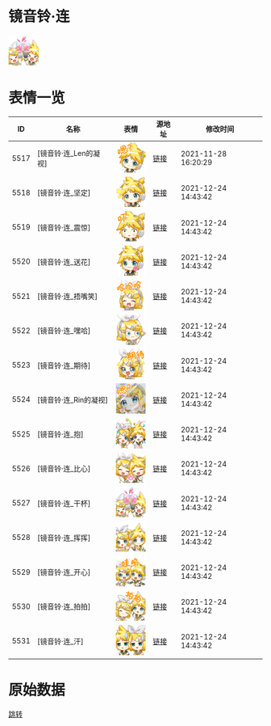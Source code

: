 # 镜音铃·连

<img src="./cover.png" height="60" alt="cover" />

# 表情一览

|ID|名称|表情|源地址|修改时间|
|----|----|----|----|----|
|5517|[镜音铃·连_Len的凝视]|<img src="./pic/005517_%5B镜音铃·连_Len的凝视%5D.png" height="60" alt="Len的凝视"/>|[链接](http://i0.hdslb.com/bfs/emote/f32649e26713f480d0ba88d92c9be3c75b66a768.png)|2021-11-28 16:20:29|
|5518|[镜音铃·连_坚定]|<img src="./pic/005518_%5B镜音铃·连_坚定%5D.png" height="60" alt="坚定"/>|[链接](http://i0.hdslb.com/bfs/emote/cee5bf88f5c98da61cc08de7b90722bca6f28d52.png)|2021-12-24 14:43:42|
|5519|[镜音铃·连_震惊]|<img src="./pic/005519_%5B镜音铃·连_震惊%5D.png" height="60" alt="震惊"/>|[链接](http://i0.hdslb.com/bfs/emote/c736385f4bab5b6676f12d6be24f3630f3de8b57.png)|2021-12-24 14:43:42|
|5520|[镜音铃·连_送花]|<img src="./pic/005520_%5B镜音铃·连_送花%5D.png" height="60" alt="送花"/>|[链接](http://i0.hdslb.com/bfs/emote/d8282d5026ec278b691cf9d10f6fb4bd33432d16.png)|2021-12-24 14:43:42|
|5521|[镜音铃·连_捂嘴笑]|<img src="./pic/005521_%5B镜音铃·连_捂嘴笑%5D.png" height="60" alt="捂嘴笑"/>|[链接](http://i0.hdslb.com/bfs/emote/93b6d204aca8825538de8f90086a0fa194ddefad.png)|2021-12-24 14:43:42|
|5522|[镜音铃·连_嘿哈]|<img src="./pic/005522_%5B镜音铃·连_嘿哈%5D.png" height="60" alt="嘿哈"/>|[链接](http://i0.hdslb.com/bfs/emote/989145139eaacf05d3b0ebad7fd315377b1eec9f.png)|2021-12-24 14:43:42|
|5523|[镜音铃·连_期待]|<img src="./pic/005523_%5B镜音铃·连_期待%5D.png" height="60" alt="期待"/>|[链接](http://i0.hdslb.com/bfs/emote/2ade6c1426d211bb0368e50920855816359313ee.png)|2021-12-24 14:43:42|
|5524|[镜音铃·连_Rin的凝视]|<img src="./pic/005524_%5B镜音铃·连_Rin的凝视%5D.png" height="60" alt="Rin的凝视"/>|[链接](http://i0.hdslb.com/bfs/emote/4dd082aa18acd02252b6064fd6fea9c8420e3eec.png)|2021-12-24 14:43:42|
|5525|[镜音铃·连_抱]|<img src="./pic/005525_%5B镜音铃·连_抱%5D.png" height="60" alt="抱"/>|[链接](http://i0.hdslb.com/bfs/emote/d33860b574f0be21f1d13907e23d10e9b74d012c.png)|2021-12-24 14:43:42|
|5526|[镜音铃·连_比心]|<img src="./pic/005526_%5B镜音铃·连_比心%5D.png" height="60" alt="比心"/>|[链接](http://i0.hdslb.com/bfs/emote/5b4f1eb159b23c41d75a234725aff920e96e8d20.png)|2021-12-24 14:43:42|
|5527|[镜音铃·连_干杯]|<img src="./pic/005527_%5B镜音铃·连_干杯%5D.png" height="60" alt="干杯"/>|[链接](http://i0.hdslb.com/bfs/emote/dc19ead66860cc3d5572ffc1a595a0777799947b.png)|2021-12-24 14:43:42|
|5528|[镜音铃·连_挥挥]|<img src="./pic/005528_%5B镜音铃·连_挥挥%5D.png" height="60" alt="挥挥"/>|[链接](http://i0.hdslb.com/bfs/emote/9d602abcdceb43c118c47b4bc92b31bce22f0a7c.png)|2021-12-24 14:43:42|
|5529|[镜音铃·连_开心]|<img src="./pic/005529_%5B镜音铃·连_开心%5D.png" height="60" alt="开心"/>|[链接](http://i0.hdslb.com/bfs/emote/ef6da396d9ffb5cf371f809c87c6056147baa356.png)|2021-12-24 14:43:42|
|5530|[镜音铃·连_拍拍]|<img src="./pic/005530_%5B镜音铃·连_拍拍%5D.png" height="60" alt="拍拍"/>|[链接](http://i0.hdslb.com/bfs/emote/aa1acf5e8fa5322a874aecaa689fc31730703205.png)|2021-12-24 14:43:42|
|5531|[镜音铃·连_汗]|<img src="./pic/005531_%5B镜音铃·连_汗%5D.png" height="60" alt="汗"/>|[链接](http://i0.hdslb.com/bfs/emote/ae2144332cf6a152ed3f3dfa9f25a69197dcefd9.png)|2021-12-24 14:43:42|

# 原始数据

[跳转](./raw.json)

